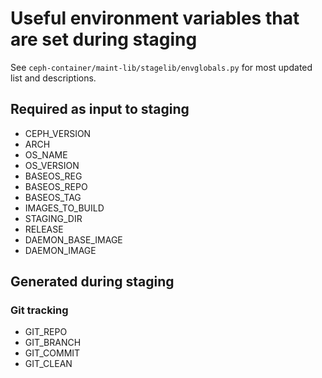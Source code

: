 # Useful environment variables that are set during staging
See `ceph-container/maint-lib/stagelib/envglobals.py` for most updated list and descriptions.

## Required as input to staging
 - CEPH_VERSION
 - ARCH
 - OS_NAME
 - OS_VERSION
 - BASEOS_REG
 - BASEOS_REPO
 - BASEOS_TAG
 - IMAGES_TO_BUILD
 - STAGING_DIR
 - RELEASE
 - DAEMON_BASE_IMAGE
 - DAEMON_IMAGE

## Generated during staging
### Git tracking
 - GIT_REPO
 - GIT_BRANCH
 - GIT_COMMIT
 - GIT_CLEAN
